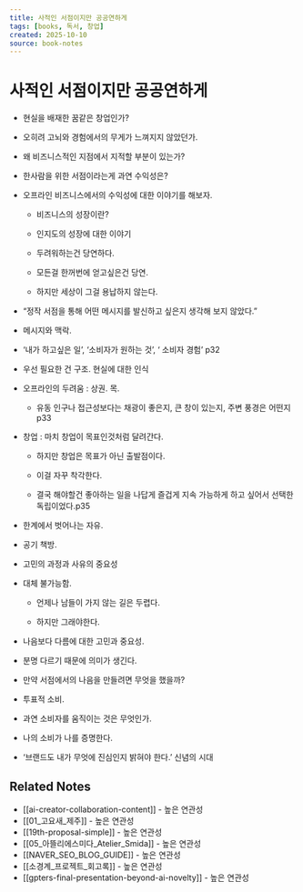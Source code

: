 ```yaml
---
title: 사적인 서점이지만 공공연하게
tags: [books, 독서, 창업]
created: 2025-10-10
source: book-notes
---
```


# 사적인 서점이지만 공공연하게



- 현실을 배재한 꿈같은 창업인가?

- 오히려 고뇌와 경험에서의 무게가 느껴지지 않았던가.

- 왜 비즈니스적인 지점에서 지적할 부분이 있는가?

- 한사람을 위한 서점이라는게 과연 수익성은?

- 오프라인 비즈니스에서의 수익성에 대한 이야기를 해보자.

  - 비즈니스의 성장이란?

  - 인지도의 성장에 대한 이야기

  - 두려워하는건 당연하다.

  - 모든걸 한꺼번에 얻고싶은건 당연.

  - 하지만 세상이 그걸 용납하지 않는다.

- “정작 서점을 통해 어떤 메시지를 발신하고 싶은지 생각해 보지 않았다.”

- 메시지와 맥락.

- ‘내가 하고싶은 일’, ‘소비자가 원하는 것’, ‘ 소비자 경험’  p32

- 우선 필요한 건 구조. 현실에 대한 인식

- 오프라인의 두려움 : 상권. 목.

  - 유동 인구나 접근성보다는 채광이 좋은지, 큰 창이 있는지, 주변 풍경은 어떤지 p33

- 창업 : 마치 창업이 목표인것처럼 달려간다.

  - 하지만 창업은 목표가 아닌 출발점이다.

  - 이걸 자꾸 착각한다.

  - 결국 해야할건 좋아하는 일을 나답게 즐겁게 지속 가능하게 하고 싶어서 선택한 독립이었다.p35

- 한계에서 벗어나는 자유.

- 공기 책방.

- 고민의 과정과 사유의 중요성

- 대체 불가능함.

  - 언제나 남들이 가지 않는 길은 두렵다.

  - 하지만 그래야한다.

- 나음보다 다름에 대한 고민과 중요성.

- 분명 다르기 때문에 의미가 생긴다.

- 만약 서점에서의 나음을 만들려면 무엇을 했을까?

- 투표적 소비.

- 과연 소비자를 움직이는 것은 무엇인가.

- 나의 소비가 나를 증명한다.

- ‘브랜드도 내가 무엇에 진심인지 밝혀야 한다.’ 신념의 시대

## Related Notes
- [[ai-creator-collaboration-content]] - 높은 연관성
- [[01_고요새_제주]] - 높은 연관성
- [[19th-proposal-simple]] - 높은 연관성
- [[05_아뜰리에스미다_Atelier_Smida]] - 높은 연관성
- [[NAVER_SEO_BLOG_GUIDE]] - 높은 연관성
- [[소경계_프로젝트_회고록]] - 높은 연관성
- [[gpters-final-presentation-beyond-ai-novelty]] - 높은 연관성
